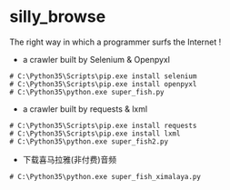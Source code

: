 # silly_browse
The right way in which a programmer surfs the Internet !


* a crawler built by Selenium & Openpyxl
```
# C:\Python35\Scripts\pip.exe install selenium
# C:\Python35\Scripts\pip.exe install openpyxl
# C:\Python35\python.exe super_fish.py
```

* a crawler built by requests & lxml
```
# C:\Python35\Scripts\pip.exe install requests
# C:\Python35\Scripts\pip.exe install lxml
# C:\Python35\python.exe super_fish2.py
```

* 下载喜马拉雅(非付费)音频
```
# C:\Python35\python.exe super_fish_ximalaya.py
```